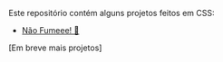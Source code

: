 
Este repositório contém alguns projetos feitos em CSS:


- [Não Fumeee! 🚬](https://github.com/littlebru/CSS-Projects/tree/main/Cigarette)

[Em breve mais projetos]
